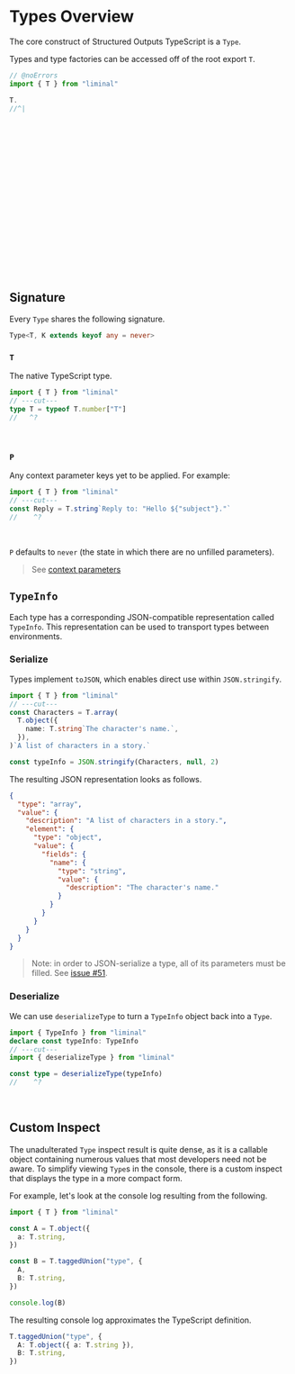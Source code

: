 # Types Overview

The core construct of Structured Outputs TypeScript is a `Type`.

Types and type factories can be accessed off of the root export `T`.

```ts twoslash
// @noErrors
import { T } from "liminal"

T.
//^|
```

<br />
<br />
<br />
<br />
<br />
<br />
<br />
<br />
<br />
<br />
<br />
<br />
<br />
<br />
<br />
<br />

## Signature

Every `Type` shares the following signature.

```ts
Type<T, K extends keyof any = never>
```

### `T`

The native TypeScript type.

```ts twoslash
import { T } from "liminal"
// ---cut---
type T = typeof T.number["T"]
//   ^?
```

<br />

### `P`

Any context parameter keys yet to be applied. For example:

```ts twoslash
import { T } from "liminal"
// ---cut---
const Reply = T.string`Reply to: "Hello ${"subject"}."`
//    ^?
```

<br />

`P` defaults to `never` (the state in which there are no unfilled parameters).

> See [context parameters](../context/parameters.md)

## `TypeInfo`

Each type has a corresponding JSON-compatible representation called `TypeInfo`. This representation
can be used to transport types between environments.

### Serialize

Types implement `toJSON`, which enables direct use within `JSON.stringify`.

```ts twoslash
import { T } from "liminal"
// ---cut---
const Characters = T.array(
  T.object({
    name: T.string`The character's name.`,
  }),
)`A list of characters in a story.`

const typeInfo = JSON.stringify(Characters, null, 2)
```

The resulting JSON representation looks as follows.

```json
{
  "type": "array",
  "value": {
    "description": "A list of characters in a story.",
    "element": {
      "type": "object",
      "value": {
        "fields": {
          "name": {
            "type": "string",
            "value": {
              "description": "The character's name."
            }
          }
        }
      }
    }
  }
}
```

> Note: in order to JSON-serialize a type, all of its parameters must be filled. See
> [issue #51](https://github.com/harrysolovay/liminal/issues/51).

### Deserialize

We can use `deserializeType` to turn a `TypeInfo` object back into a `Type`.

```ts twoslash
import { TypeInfo } from "liminal"
declare const typeInfo: TypeInfo
// ---cut---
import { deserializeType } from "liminal"

const type = deserializeType(typeInfo)
//    ^?
```

<br />

## Custom Inspect

The unadulterated `Type` inspect result is quite dense, as it is a callable object containing
numerous values that most developers need not be aware. To simplify viewing `Type`s in the console,
there is a custom inspect that displays the type in a more compact form.

For example, let's look at the console log resulting from the following.

```ts
import { T } from "liminal"

const A = T.object({
  a: T.string,
})

const B = T.taggedUnion("type", {
  A,
  B: T.string,
})

console.log(B)
```

The resulting console log approximates the TypeScript definition.

```ts
T.taggedUnion("type", {
  A: T.object({ a: T.string }),
  B: T.string,
})
```
